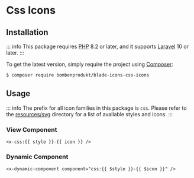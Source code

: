 # Css Icons

## Installation

::: info
This package requires [PHP](https://www.php.net/) 8.2 or later, and it supports [Laravel](https://laravel.com/) 10 or later.
:::

To get the latest version, simply require the project using [Composer](https://getcomposer.org/):

```bash
$ composer require bombenprodukt/blade-icons-css-icons
```

## Usage

::: info
The prefix for all icon families in this package is `css`. Please refer to the [resources/svg](https://github.com/faustbrian/blade-icons-css-icons/tree/main/resources/svg) directory for a list of available styles and icons.
:::

### View Component

```blade
<x-css:{{ style }}-{{ icon }} />
```

### Dynamic Component

```blade
<x-dynamic-component component="css:{{ $style }}-{{ $icon }}" />
```
